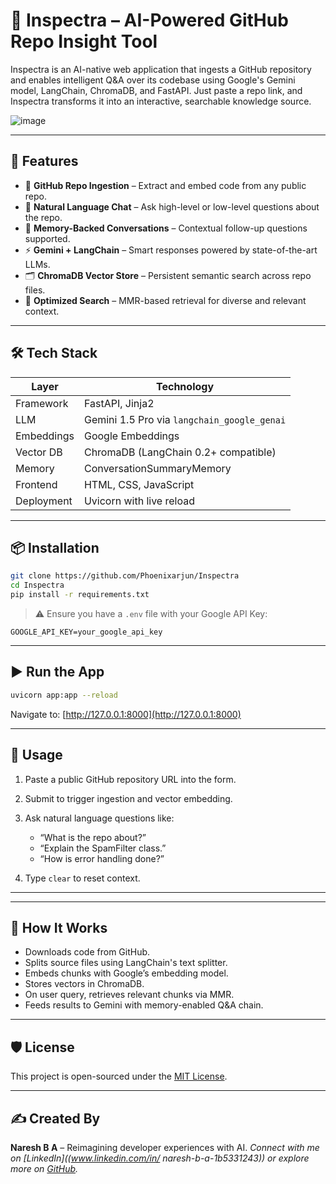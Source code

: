 # 🧠 Inspectra – AI-Powered GitHub Repo Insight Tool

Inspectra is an AI-native web application that ingests a GitHub repository and enables intelligent Q\&A over its codebase using Google's Gemini model, LangChain, ChromaDB, and FastAPI. Just paste a repo link, and Inspectra transforms it into an interactive, searchable knowledge source.

![image](https://github.com/user-attachments/assets/7044bfbd-b85a-4f5b-bed3-eb05f862baca)


---

## 🚀 Features

* 🔗 **GitHub Repo Ingestion** – Extract and embed code from any public repo.
* 💬 **Natural Language Chat** – Ask high-level or low-level questions about the repo.
* 🧠 **Memory-Backed Conversations** – Contextual follow-up questions supported.
* ⚡ **Gemini + LangChain** – Smart responses powered by state-of-the-art LLMs.
* 🗂️ **ChromaDB Vector Store** – Persistent semantic search across repo files.
* 🎯 **Optimized Search** – MMR-based retrieval for diverse and relevant context.

---

## 🛠️ Tech Stack

| Layer      | Technology                                  |
| ---------- | ------------------------------------------- |
| Framework  | FastAPI, Jinja2                             |
| LLM        | Gemini 1.5 Pro via `langchain_google_genai` |
| Embeddings | Google Embeddings                           |
| Vector DB  | ChromaDB (LangChain 0.2+ compatible)        |
| Memory     | ConversationSummaryMemory                   |
| Frontend   | HTML, CSS, JavaScript                       |
| Deployment | Uvicorn with live reload                    |

---

## 📦 Installation

```bash
git clone https://github.com/Phoenixarjun/Inspectra
cd Inspectra
pip install -r requirements.txt
```

> ⚠️ Ensure you have a `.env` file with your Google API Key:

```
GOOGLE_API_KEY=your_google_api_key
```

---

## ▶️ Run the App

```bash
uvicorn app:app --reload
```

Navigate to: [http://127.0.0.1:8000](http://127.0.0.1:8000)

---

## 🧪 Usage

1. Paste a public GitHub repository URL into the form.
2. Submit to trigger ingestion and vector embedding.
3. Ask natural language questions like:

   * “What is the repo about?”
   * “Explain the SpamFilter class.”
   * “How is error handling done?”
4. Type `clear` to reset context.

---

---

## 🧠 How It Works

* Downloads code from GitHub.
* Splits source files using LangChain's text splitter.
* Embeds chunks with Google’s embedding model.
* Stores vectors in ChromaDB.
* On user query, retrieves relevant chunks via MMR.
* Feeds results to Gemini with memory-enabled Q\&A chain.

---

## 🛡️ License

This project is open-sourced under the [MIT License](LICENSE).

---

## ✍️ Created By

**Naresh B A** – Reimagining developer experiences with AI.
*Connect with me on [LinkedIn]((www.linkedin.com/in/
naresh-b-a-1b5331243)) or explore more on [GitHub]((https://github.com/Phoenixarjun)).*


